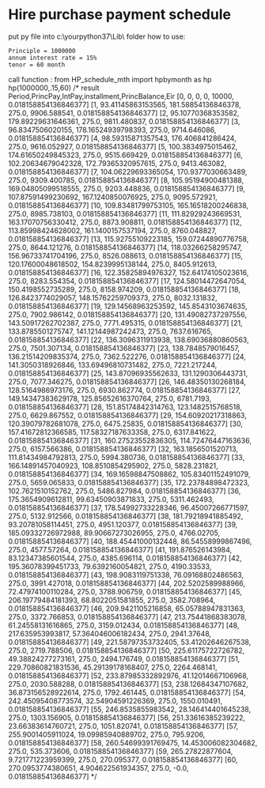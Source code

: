 # Hire purchase payment schedule
put py file into c:\yourpython37\Lib\ folder
how to use:

	Principle = 1000000
	annum interest rate = 15%
	tenor = 60 month
call function :
		from HP_schedule_mth import hpbymonth as hp
		hp(1000000,.15,60)
/* result 
Period,PrincPay,IntPay,installment,PrincBalance,Eir
[0, 0, 0, 0, 10000, 0.018158854136846377]
[1, 93.41145863153565, 181.58854136846378, 275.0, 9906.588541, 0.018158854136846377]
[2, 95.10770368353582, 179.89229631646361, 275.0, 9811.480837, 0.018158854136846377]
[3, 96.8347506020155, 178.16524939798393, 275.0, 9714.646086, 0.018158854136846377]
[4, 98.59315871357543, 176.406841286424, 275.0, 9616.052927, 0.018158854136846377]
[5, 100.3834975015462, 174.61650249845323, 275.0, 9515.669429, 0.018158854136846377]
[6, 102.20634679042328, 172.79365320957615, 275.0, 9413.463082, 0.018158854136846377]
[7, 104.06229693365054, 170.9377030663489, 275.0, 9309.400785, 0.018158854136846377]
[8, 105.95194900481388, 169.04805099518555, 275.0, 9203.448836, 0.018158854136846377]
[9, 107.87591499230692, 167.1240850076925, 275.0, 9095.572921, 0.018158854136846377]
[10, 109.83481799753105, 165.16518200246838, 275.0, 8985.738103, 0.018158854136846377]
[11, 111.82929243669531, 163.17070756330412, 275.0, 8873.908811, 0.018158854136846377]
[12, 113.85998424628002, 161.1400157537194, 275.0, 8760.048827, 0.018158854136846377]
[13, 115.92755109223185, 159.07244890776758, 275.0, 8644.121276, 0.018158854136846377]
[14, 118.03266258295747, 156.96733741704196, 275.0, 8526.088613, 0.018158854136846377]
[15, 120.17600048618502, 154.8239995138144, 275.0, 8405.912613, 0.018158854136846377]
[16, 122.35825894976327, 152.64174105023616, 275.0, 8283.554354, 0.018158854136846377]
[17, 124.58014472647054, 150.4198552735289, 275.0, 8158.974209, 0.018158854136846377]
[18, 126.8423774029057, 148.15762259709373, 275.0, 8032.131832, 0.018158854136846377]
[19, 129.14568963253592, 145.8543103674635, 275.0, 7902.986142, 0.018158854136846377]
[20, 131.49082737297556, 143.50917262702387, 275.0, 7771.495315, 0.018158854136846377]
[21, 133.8785501275747, 141.12144987242473, 275.0, 7637.616765, 0.018158854136846377]
[22, 136.3096311913938, 138.69036880860563, 275.0, 7501.307134, 0.018158854136846377]
[23, 138.7848579016457, 136.21514209835374, 275.0, 7362.522276, 0.018158854136846377]
[24, 141.3050318926846, 133.69496810731482, 275.0, 7221.217244, 0.018158854136846377]
[25, 143.87096935562633, 131.1290306443731, 275.0, 7077.346275, 0.018158854136846377]
[26, 146.48350130268184, 128.5164986973176, 275.0, 6930.862774, 0.018158854136846377]
[27, 149.14347383629178, 125.85652616370764, 275.0, 6781.7193, 0.018158854136846377]
[28, 151.85174842314763, 123.1482515768518, 275.0, 6629.867552, 0.018158854136846377]
[29, 154.60920217318863, 120.39079782681078, 275.0, 6475.25835, 0.018158854136846377]
[30, 157.41672812366585, 117.58327187633358, 275.0, 6317.841622, 0.018158854136846377]
[31, 160.27523552836305, 114.72476447163636, 275.0, 6157.566386, 0.018158854136846377]
[32, 163.1856501520713, 111.81434984792813, 275.0, 5994.380736, 0.018158854136846377]
[33, 166.14891457040923, 108.8510854295902, 275.0, 5828.231821, 0.018158854136846377]
[34, 169.16598847508862, 105.83401152491079, 275.0, 5659.065833, 0.018158854136846377]
[35, 172.23784898472323, 102.7621510152762, 275.0, 5486.827984, 0.018158854136846377]
[36, 175.3654909612811, 99.63450903871833, 275.0, 5311.462493, 0.018158854136846377]
[37, 178.54992733228346, 96.45007266771597, 275.0, 5132.912566, 0.018158854136846377]
[38, 181.79218941885492, 93.20781058114451, 275.0, 4951.120377, 0.018158854136846377]
[39, 185.09332726972988, 89.90667273026955, 275.0, 4766.02705, 0.018158854136846377]
[40, 188.45441000132448, 86.54558999867496, 275.0, 4577.57264, 0.018158854136846377]
[41, 191.876526143984, 83.12347385601544, 275.0, 4385.696114, 0.018158854136846377]
[42, 195.36078399451733, 79.6392160054821, 275.0, 4190.33533, 0.018158854136846377]
[43, 198.9083119751338, 76.09168802486563, 275.0, 3991.427018, 0.018158854136846377]
[44, 202.5202589988966, 72.47974100110284, 275.0, 3788.906759, 0.018158854136846377]
[45, 206.19779484181393, 68.8022051581855, 275.0, 3582.708964, 0.018158854136846377]
[46, 209.9421105216858, 65.05788947831363, 275.0, 3372.766853, 0.018158854136846377]
[47, 213.75441868383078, 61.24558131616865, 275.0, 3159.012434, 0.018158854136846377]
[48, 217.635953993817, 57.364046006182434, 275.0, 2941.37648, 0.018158854136846377]
[49, 221.58797353732405, 53.41202646267538, 275.0, 2719.788506, 0.018158854136846377]
[50, 225.61175722726782, 49.38824277273161, 275.0, 2494.176749, 0.018158854136846377]
[51, 229.70860821831536, 45.29139178168407, 275.0, 2264.468141, 0.018158854136846377]
[52, 233.87985332892976, 41.12014667106968, 275.0, 2030.588288, 0.018158854136846377]
[53, 238.12684347107682, 36.873156528922614, 275.0, 1792.461445, 0.018158854136846377]
[54, 242.45095408773574, 32.54904591226369, 275.0, 1550.010491, 0.018158854136846377]
[55, 246.8535855983542, 28.146414401645238, 275.0, 1303.156905, 0.018158854136846377]
[56, 251.33616385239222, 23.66383614760721, 275.0, 1051.820741, 0.018158854136846377]
[57, 255.9001405911024, 19.09985940889702, 275.0, 795.9206, 0.018158854136846377]
[58, 260.54699391769475, 14.453006082304682, 275.0, 535.373606, 0.018158854136846377]
[59, 265.27822877604, 9.721771223959399, 275.0, 270.095377, 0.018158854136846377]
[60, 270.0953774380651, 4.904622561934357, 275.0, -0.0, 0.018158854136846377]
*/
